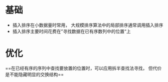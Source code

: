 # 基础
- 插入排序在小数据量时常用， 大规模排序算法中的局部排序通常调用插入排序
- 插入排序主要时间花费在”寻找数据在已有序数列中的位置“上
# 优化
==在已经有序的序列中查找要放置的位置时，可以应用拆半查找法寻找， 但代价是不能隐藏明显的交换结构==
